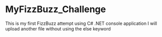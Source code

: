 # MyFizzBuzz_Challenge

This is my first FizzBuzz attempt using C# .NET console application I will upload another file without using the else keyword 
